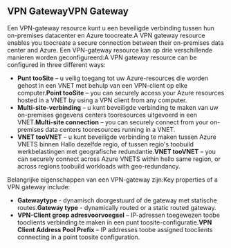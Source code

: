 ## <a name="vpn-gateway"></a><span data-ttu-id="a9093-101">VPN Gateway</span><span class="sxs-lookup"><span data-stu-id="a9093-101">VPN Gateway</span></span>
<span data-ttu-id="a9093-102">Een VPN-gateway resource kunt u een beveiligde verbinding tussen hun on-premises datacenter en Azure toocreate.</span><span class="sxs-lookup"><span data-stu-id="a9093-102">A VPN gateway resource enables you toocreate a secure connection between their on-premises data center and Azure.</span></span> <span data-ttu-id="a9093-103">Een VPN-gateway resource kan op drie verschillende manieren worden geconfigureerd:</span><span class="sxs-lookup"><span data-stu-id="a9093-103">A VPN gateway resource can be configured in three different ways:</span></span>

* <span data-ttu-id="a9093-104">**Punt tooSite** – u veilig toegang tot uw Azure-resources die worden gehost in een VNET met behulp van een VPN-client op elke computer.</span><span class="sxs-lookup"><span data-stu-id="a9093-104">**Point tooSite** – you can securely access your Azure resources hosted in a VNET by using a VPN client from any computer.</span></span> 
* <span data-ttu-id="a9093-105">**Multi-site-verbinding** – u kunt beveiligde verbinding te maken van uw on-premises gegevens centers tooresources uitgevoerd in een VNET.</span><span class="sxs-lookup"><span data-stu-id="a9093-105">**Multi-site connection** – you can securely connect from your on-premises data centers tooresources running in a VNET.</span></span> 
* <span data-ttu-id="a9093-106">**VNET tooVNET** – u kunt beveiligde verbinding te maken tussen Azure VNETS binnen Hallo dezelfde regio, of tussen regio's toobuild werkbelastingen met geografische redundantie.</span><span class="sxs-lookup"><span data-stu-id="a9093-106">**VNET tooVNET** – you can securely connect across Azure VNETS within hello same region, or across regions toobuild workloads with geo-redundancy.</span></span>

<span data-ttu-id="a9093-107">Belangrijke eigenschappen van een VPN-gateway zijn:</span><span class="sxs-lookup"><span data-stu-id="a9093-107">Key properties of a VPN gateway include:</span></span>

* <span data-ttu-id="a9093-108">**Gatewaytype** - dynamisch doorgestuurd of de gateway met statische routes.</span><span class="sxs-lookup"><span data-stu-id="a9093-108">**Gateway type** - dynamically routed or a static routed gateway.</span></span> 
* <span data-ttu-id="a9093-109">**VPN-Client groep adresvoorvoegsel** – IP-adressen toegewezen toobe tooclients verbinding te maken in een punt toosite-configuratie.</span><span class="sxs-lookup"><span data-stu-id="a9093-109">**VPN Client Address Pool Prefix** – IP addresses toobe assigned tooclients connecting in a point toosite configuration.</span></span>

